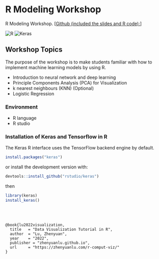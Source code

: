# R Modeling Workshop

R Modeling Workshop. [[Github (included the slides and R code):](https://github.com/zhenyuanlu/ML-workshop-IE6600)]


![R](https://img.shields.io/badge/R-4.1.2-blue?style=flat&logo=appveyor&logo=python&logoColor=informational?style=flat)
![Keras](https://img.shields.io/badge/Keras-2.8.0-yellowgreen?style=flat&logo=Keras&logoColor=white)

## Workshop Topics

The purpose of the workshop is to make students familiar with how to implement machine learning models by using R.

- Introduction to neural network and deep learning
- Principle Components Analysis (PCA) for Visualization
- k nearest neighbours (KNN) (Optional)
- Logistic Regression


<!-- ## Directory structure -->

<!-- ```text
ML-workshop-IE6600/
    code/
        data/
          kNN_wbcd.csv
          NN_data.csv
        kNN.Rmd
        NN_keras.Rmd
        VizPCA.Rmd
        VizPCA.R
    slides/
        kNN_workshop.pdf
        NN_workshop.pdf
        VizPCA_workshop.pdf
    readme.md
``` -->

### Environment

- R language
- R studio


### Installation of Keras and Tensorflow in R

The Keras R interface uses the TensorFlow backend engine by default.

```r
install.packages("keras")
```

or install the development version with:

```r
devtools::install_github("rstudio/keras")
```

then

```r
library(keras)
install_keras()
```

</br>
</br>

```
@book{lu2022visualization,
  title   = "Data Visualization Tutorial in R",
  author  = "Lu, Zhenyuan",
  year    = "2022",
  publisher = "zhenyuanlu.github.io",
  url     = "https://zhenyuanlu.com/r-comput-viz/"
}
```
